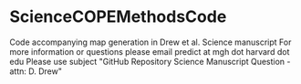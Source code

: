 # ScienceCOPEMethodsCode
Code accompanying map generation in Drew et al. Science manuscript
For more information or questions please email predict at mgh dot harvard dot edu 
Please use subject "GitHub Repository Science Manuscript Question - attn: D. Drew"
